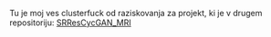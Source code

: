Tu je moj ves clusterfuck od raziskovanja za projekt, ki je v drugem repositoriju: [SRResCycGAN_MRI]()